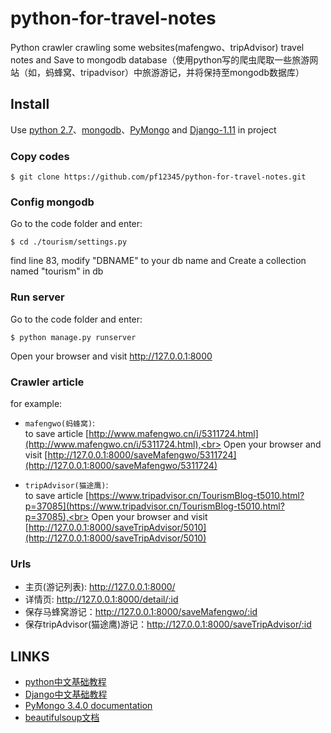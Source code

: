 # python-for-travel-notes
Python crawler crawling some websites(mafengwo、tripAdvisor)  travel notes and Save to mongodb database（使用python写的爬虫爬取一些旅游网站（如，蚂蜂窝、tripadvisor）中旅游游记，并将保持至mongodb数据库）

## Install

Use [python 2.7](https://www.python.org)、[mongodb](https://www.mongodb.com/download-center)、[PyMongo](http://api.mongodb.com/python/current/tutorial.html) and [Django-1.11](https://www.djangoproject.com/download/) in project

### Copy codes

```
$ git clone https://github.com/pf12345/python-for-travel-notes.git
```

### Config mongodb

Go to the code folder and enter:

```
$ cd ./tourism/settings.py

```
find line 83, modify "DBNAME" to your db name and Create a collection named "tourism" in db

### Run server
Go to the code folder and enter:

```
$ python manage.py runserver
```

Open your browser and visit http://127.0.0.1:8000

### Crawler article
for example: 

- ```mafengwo(蚂蜂窝)```:  <br>to save article [http://www.mafengwo.cn/i/5311724.html](http://www.mafengwo.cn/i/5311724.html),<br>
Open your browser and visit [http://127.0.0.1:8000/saveMafengwo/5311724](http://127.0.0.1:8000/saveMafengwo/5311724)

- ```tripAdvisor(猫途鹰)```: <br>to save article [https://www.tripadvisor.cn/TourismBlog-t5010.html?p=37085](https://www.tripadvisor.cn/TourismBlog-t5010.html?p=37085),<br>
Open your browser and visit [http://127.0.0.1:8000/saveTripAdvisor/5010](http://127.0.0.1:8000/saveTripAdvisor/5010)

### Urls

- 主页(游记列表): http://127.0.0.1:8000/
- 详情页: http://127.0.0.1:8000/detail/:id
- 保存马蜂窝游记：http://127.0.0.1:8000/saveMafengwo/:id
- 保存tripAdvisor(猫途鹰)游记：http://127.0.0.1:8000/saveTripAdvisor/:id


## LINKS

- [python中文基础教程](http://www.runoob.com/python/python-tutorial.html)
- [Django中文基础教程](http://www.runoob.com/django/django-first-app.html)
- [PyMongo 3.4.0 documentation](http://api.mongodb.com/python/current/tutorial.html)
- [beautifulsoup文档](http://beautifulsoup.readthedocs.io/zh_CN/latest/)
